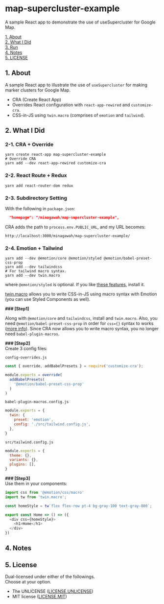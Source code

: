 # map-supercluster-example

A sample React app to demonstrate the use of useSupercluster for Google Map.

[1. About](#about)  
[2. What I Did](#what)  
[3. Run](#run)  
[4. Notes](#notes)  
[5. LICENSE](#license)  

<a id="about"></a>
## 1. About

A sample React app to illustrate the use of `useSupercluster` for making marker clusters for Google Map.

- CRA (Create React App)
- Overrides React configuration with `react-app-rewired` and `customize-cra`.
- CSS-in-JS using `twin.macro` (comprises of `emotion` and `tailwind`).


<a id="what"></a>
## 2. What I Did

### 2-1. CRA + Override

```shell
yarn create react-app map-supercluster-example
# Override CRA
yarn add --dev react-app-rewired customize-cra
```

### 2-2. React Route + Redux

```shell
yarn add react-router-dom redux
```

### 2-3. Subdirectory Setting

With the following in `package.json`:
```json
  "homepage": "/minagawah/map-supercluster-example",
```
CRA adds the path to `process.env.PUBLIC_URL`,
and my URL becomes:
``` 
http://localhost:3000/minagawah/map-supercluster-example/
```


### 2-4. Emotion + Tailwind

```shell
yarn add --dev @emotion/core @emotion/styled @emotion/babel-preset-css-prop
yarn add --dev tailwindcss
# For tailwind macro syntax.
yarn add --dev twin.macro
```
where `@emotion/styled` is optional.
If you like [these features](https://emotion.sh/docs/@emotion/styled), install it.

[twin.macro](https://github.com/ben-rogerson/twin.macro)
allows you to write CSS-in-JS using macro syntax with Emotion (you can use Styled Components as well).

**### [Step1]**  

Along with `@emotion/core` and `tailwindcss`, install  and `twin.macro`.
Also, you need `@emotion/babel-preset-css-prop` in order for `css={}` syntax to works ([more info](https://github.com/emotion-js/emotion/issues/1237)).
Since CRA now allows you to write macro syntax, you no longer need `babel-plugin-macros`.

**### [Step2]**  
Create 3 config files:

`config-overrides.js`
```js
const { override, addBabelPresets } = require('customize-cra');

module.exports = override(
  addBabelPresets(
    '@emotion/babel-preset-css-prop'
  )
)
```

`babel-plugin-macros.config.js`
```js
module.exports = {
  twin: {
    preset: 'emotion',
    config: './src/tailwind.config.js',
  },
}
```

`src/tailwind.config.js`
```js
module.exports = {
  theme: {},
  variants: {},
  plugins: [],
}
```


**### [Step3]**  
Use them in your components:
```js
import css from '@emotion/css/macro'
import tw from 'twin.macro';

const homeStyle = tw`flex flex-row pt-4 bg-gray-100 text-gray-800`;

export const Home => () => ({
  <div css={homeStyle}>
    <h1>Home</h1>
  </div>
})
```



<a id="notes"></a>
## 4. Notes


<a id="license"></a>
## 5. License

Dual-licensed under either of the followings.  
Choose at your option.

- The UNLICENSE ([LICENSE.UNLICENSE](LICENSE.UNLICENSE))
- MIT license ([LICENSE.MIT](LICENSE.MIT))
